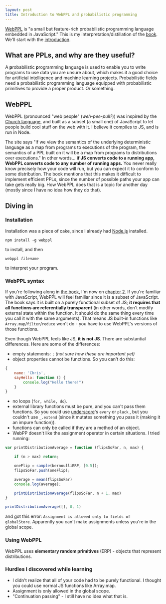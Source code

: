 ```yaml
---
layout: post
title: Introduction to WebPPL and probabilistic programming
---
```


[WebPPL](http://webppl.org/) is "a small but feature-rich probabilistic programming language embedded in JavaScript."  This is my interpretation/distillation of the [book](http://dippl.org/). We'll start with the [introduction](http://dippl.org/chapters/01-introduction.html).

## What are PPLs, and why are they useful?

A **p**robabilistic **p**rogramming **l**anguage is used to enable you to write programs to use data you are unsure about, which makes it a good choice for artificial intelligence and machine learning projects. Probabilistic fields need a probabilistic programming language equipped with probabilistic primitives to provide a proper product. Or something.

## WebPPL

WebPPL (pronounced "web people" (*weh-pee-pull?*)) was inspired by the [Church language](https://en.wikipedia.org/wiki/Church_(programming_language)), and built as a subset (a small one) of JavaScript to let people build cool stuff on the web with it. I believe it compiles to JS, and is run in Node.

The site says "If we view the semantics of the underlying deterministic language as a map from programs to executions of the program, the semantics of a PPL built on it will be a map from programs to distributions over executions." In other words... **if JS converts code to a running app, WebPPL converts code to any number of running apps.** You never really know precisely how your code will run, but you can expect it to conform to some distribution. The book mentions that this makes it difficult to implement efficient PPLs, since the number of  possible paths your app can take gets really big.  How WebPPL does that is a topic for another day (mostly since I have no idea how they do that).

## Diving in

### Installation
Installation was a piece of cake, since I already had [Node.js](https://nodejs.org/en/) installed.

<code>npm install -g webppl</code> 

to install, and then

<code>webppl *filename*</code> 

to interpret your program.

### WebPPL syntax

If you're following along in [the book](http://dippl.org/), I'm now on [chapter 2](http://dippl.org/chapters/02-webppl.html). If you're familiar with JavaScript, WebPPL will feel familiar since it is a subset of JavaScript. The book says it is built on a purely functional subset of JS; **it requires that all functions are referentially transparent** (in other words, don't modify external state within the function. It should do the same thing every time you call it with the same arguments). That means JS built-in functions like <code>Array.map</code>/<code>filter</code>/<code>reduce</code> won't do - you have to use WebPPL's versions of those functions.

Even though WebPPL feels like JS, **it is not JS**. There are substantial differences. Here are some of the differences:

- empty statements: <code>;</code> *(not sure how these are important yet)*
- object properties cannot be functions. So you can't do this:
```javascript
{
	name: 'Chris',
	sayHello: function () {
		console.log("Hello there!")
	}
}
```
- no loops (<code>for, while, do</code>).
- external library functions must be pure, and you can't pass them functions.  So you could use [underscore](http://underscorejs.org/)'s <code>every</code> or <code>pluck</code> , but you couldn't use <code>_.extend</code> (since it mutates something you pass it (making it an impure function)).
- functions can only be called if they are a method of an object. 
- WebPP doesn't like the assignment operator in certain situations. I tried running:

```javascript
var printDistributionAverage = function (flipsSoFar, n, max) {

	if (n > max) return;

	oneFlip = sample(bernoulliERP, [0.5]);
	flipsSoFar.push(oneFlip);

	average = mean(flipsSoFar)
	console.log(average);

	printDistributionAverage(flipsSoFar, n + 1, max)
}

printDistributionAverage([], 0, 1)
```
and got this error: <code>Assignment is allowed only to fields of globalStore</code>. Apparently you can't make assignments unless you're in the global scope. 

### Using WebPPL

WebPPL uses **elementary random primitives** (ERP) - objects that represent distributions.

### Hurdles I discovered while learning

- I didn't realize that all of your code had to be purely functional. I thought you could use normal JS functions like Array.map.
- Assignment is only allowed in the global scope.
- "Continuation passing" - I still have no idea what that is.
